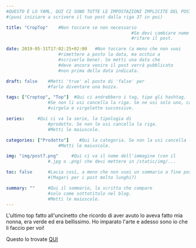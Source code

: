 ```yaml
---
#QUESTO È LO YAML, QUI CI SONO TUTTE LE IMPOSTAZIONI IMPLICITE DEL POST
#(puoi iniziare a scrivere il tuo post dalla riga 37 in poi)

title: "CropTop"    #Non toccare se non necessario
                                                #Se devi cambiare nome è meglio
                                                #rifare il post.

date: 2019-05-31T17:02:25+02:00   #Non toccare (a meno che non vuoi
                    #rimettere a posto la data, ma occhio a
                    #scriverla bene). Se metti una data che
                    #deve ancora venire il post verrà pubblicato
                    #non prima della data indicata.

draft: false    #Metti 'true' al posto di 'false' per
                #farlo diventare una bozza.

tags: ["Croptop", "Top"]  #Qui ci andrebbero i tag, tipo gli hashtag.
                #Se non li usi cancella la riga. Se ne usi solo uno, cancella
                #virgola e virgolette successive.

series:     #Qui ci va la serie, la tipologia di
                #prodotto. Se non le usi cancella la riga.
                #Metti le maiuscole.

categories: ["Prodotto"]    #Qui la categoria. Se non la usi cancella la riga.
                    #Metti le maiuscole.

img: "img/post7.png"     #Qui ci va il nome dell'immagine (con il 
                #.jpg o .png) che devi mettere in /static/img/...

toc: false      #Lacia così, a meno che non vuoi un sommario a fine post
                #(Magari per i post molto lunghi?)

summary: ""     #Qui il sommario, la scritta che compare 
                #solo come sottotitolo nel blog.
                #Metti le maiuscole.
---
```

L'ultimo top fatto all'uncinetto che ricordo di aver avuto lo aveva fatto mia nonna, era verde ed era bellissimo. Ho imparato l'arte e adesso sono io che li faccio per voi! 

Questo lo trovate <a href="https://www.etsy.com/it/listing/682759198/croptop-crochet?ref=shop_home_active_3">QUI</a>